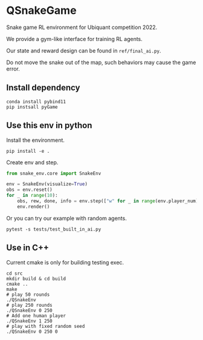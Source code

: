 # QSnakeGame
Snake game RL environment for Ubiquant competition 2022.

We provide a gym-like interface for training RL agents.

Our state and reward design can be found in `ref/final_ai.py`.

Do not move the snake out of the map, such behaviors may cause the game error.

## Install dependency


```shell
conda install pybind11
pip instsall pyGame
```

## Use this env in python

Install the environment.

```shell
pip install -e .
```

Create env and step.

```python
from snake_env.core import SnakeEnv

env = SnakeEnv(visualize=True)
obs = env.reset()
for _ in range(10):
    obs, rew, done, info = env.step(["w" for _ in range(env.player_num)])
    env.render()
```
Or you can try our example with random agents.
```shell
pytest -s tests/test_built_in_ai.py
```

## Use in C++
Current cmake is only for building testing exec.

```shell
cd src
mkdir build & cd build
cmake ..
make
# play 50 rounds
./QSnakeEnv
# play 250 rounds 
./QSnakeEnv 0 250
# Add one human player
./QSnakeEnv 1 250
# play with fixed random seed
./QSnakeEnv 0 250 0
```
